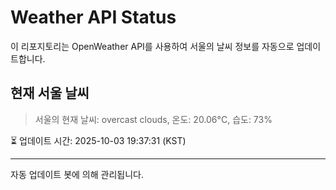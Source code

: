 
# Weather API Status

이 리포지토리는 OpenWeather API를 사용하여 서울의 날씨 정보를 자동으로 업데이트합니다.

## 현재 서울 날씨
> 서울의 현재 날씨: overcast clouds, 온도: 20.06°C, 습도: 73%

⏳ 업데이트 시간: 2025-10-03 19:37:31 (KST)

---
자동 업데이트 봇에 의해 관리됩니다.
